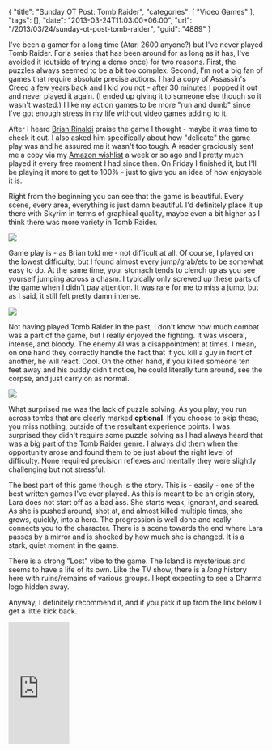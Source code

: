 {
	"title": "Sunday OT Post: Tomb Raider",
	"categories": [
		"Video Games"
	],
	"tags": [],
	"date": "2013-03-24T11:03:00+06:00",
	"url": "/2013/03/24/sunday-ot-post-tomb-raider",
	"guid": "4889"
}

I've been a gamer for a long time (Atari 2600 anyone?) but I've never played Tomb Raider. For a series that has been around for as long as it has, I've avoided it (outside of trying a demo once) for two reasons. First, the puzzles always seemed to be a bit too complex. Second, I'm not a big fan of games that require absolute precise actions. I had a copy of Assassin's Creed a few years back and I kid you not - after 30 minutes I popped it out and never played it again. (I ended up giving it to someone else though so it wasn't wasted.) I like my action games to be more "run and dumb" since I've got enough stress in my life without video games adding to it.
<!--more-->
After I heard <a href="http://remotesynthesis.com/">Brian Rinaldi</a> praise the game I thought - maybe it was time to check it out. I also asked him specifically about how "delicate" the game play was and he assured me it wasn't too tough. A reader graciously sent me a copy via my <a href="http://www.amazon.com/o/registry/2TCL1D08EZEYE">Amazon wishlist</a> a week or so ago and I pretty much played it every free moment I had since then. On Friday I finished it, but I'll be playing it more to get to 100% - just to give you an idea of how enjoyable it is. 

Right from the beginning you can see that the game is beautiful. Every scene, every area, everything is just damn beautiful. I'd definitely place it up there with Skyrim in terms of graphical quality, maybe even a bit higher as I think there was more variety in Tomb Raider.

<img src="https://static.raymondcamden.com/images/1e76c7fb96f65f15_999_large.jpg" />

Game play is - as Brian told me - not difficult at all. Of course, I played on the lowest difficulty, but I found almost every jump/grab/etc to be somewhat easy to do. At the same time, your stomach tends to clench up as you see yourself jumping across a chasm. I typically only screwed up these parts of the game when I didn't pay attention. It was rare for me to miss a jump, but as I said, it still felt pretty damn intense.

<img src="https://static.raymondcamden.com/images/tr_jump.jpg" />

Not having played Tomb Raider in the past, I don't know how much combat was a part of the game, but I really enjoyed the fighting. It was visceral, intense, and bloody. The enemy AI was a disappointment at times. I mean, on one hand they correctly handle the fact that if you kill a guy in front of another, he will react. Cool. On the other hand, if you killed someone ten feet away and his buddy didn't notice, he could literally turn around, see the corpse, and just carry on as normal. 

<img src="https://static.raymondcamden.com/images/tr_stalk.jpg" />

What surprised me was the lack of puzzle solving. As you play, you run across tombs that are clearly marked <b>optional</b>. If you choose to skip these, you miss nothing, outside of the resultant experience points. I was surprised they didn't require some puzzle solving as I had always heard that was a big part of the Tomb Raider genre. I always did them when the opportunity arose and found them to be just about the right level of difficulty. None required precision reflexes and mentally they were slightly challenging but not stressful.

The best part of this game though is the story. This is - easily - one of the best written games I've ever played. As this is meant to be an origin story, Lara does not start off as a bad ass. She starts weak, ignorant, and scared. As she is pushed around, shot at, and almost killed multiple times, she grows, quickly, into a hero. The progression is well done and really connects you to the character. There is a scene towards the end where Lara passes by a mirror and is shocked by how much she is changed. It is a stark, quiet moment in the game. 

There is a strong "Lost" vibe to the game. The Island is mysterious and seems to have a life of its own. Like the TV show, there is a <i>long</i> history here with ruins/remains of various groups. I kept expecting to see a Dharma logo hidden away. 

Anyway, I definitely recommend it, and if you pick it up from the link below I get a little kick back.

<iframe src="http://rcm-na.amazon-adsystem.com/e/cm?lt1=_top&bc1=000000&IS2=1&nou=1&bg1=FFFFFF&fc1=000000&lc1=0000FF&t=raymondcamden-20&o=1&p=8&l=as1&m=amazon&f=ifr&ref=qf_sp_asin_til&asins=B004FSE52C" style="width:120px;height:240px;" scrolling="no" marginwidth="0" marginheight="0" frameborder="0"></iframe>